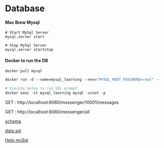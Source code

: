 # Database

#### Mac Brew Mysql
```shell script
# Start MySql Server
mysql.server start

# Stop MySql Server
mysql.server startstop
```
 
#### Docker to run the DB

```dockerfile
docker pull mysql

docker run -d --name=mysql_learning --env="MYSQL_ROOT_PASSWORD=root" --env="MYSQL_PASSWORD=root" -v /Users/nitin/Downloads/docker_data:/var/lib/mysql -p=3306:3306 mysql

# Execute below to run SQL prompt
docker exec -it mysql_learning mysql -uroot -p
```


GET : http://localhost:8080/messenger/10001/messages

GET : http://localhost:8080/messenger/all

[schema](https://github.com/nitinkc/messenger-spring-boot/blob/master/src/main/resources/schema.sql)

[data.sql](https://github.com/nitinkc/messenger-spring-boot/blob/master/src/main/resources/data.sql)

[Help mySql](https://walkingtechie.blogspot.com/2018/12/execute-schema-and-data-sql-on-startup-spring-boot.html)
